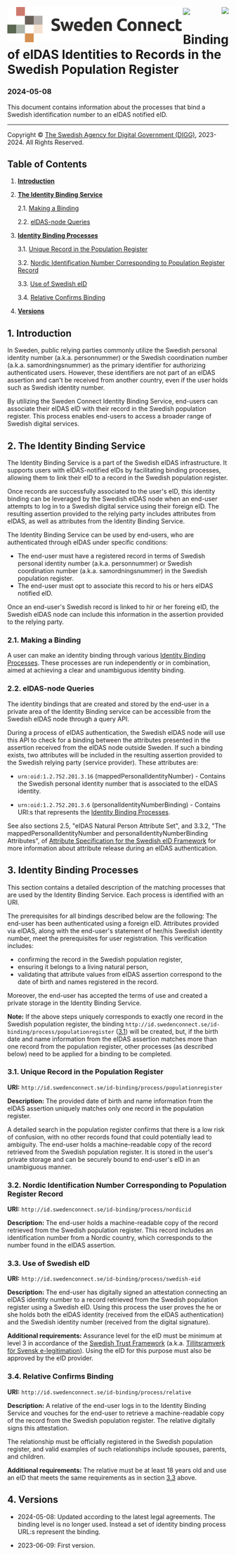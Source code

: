 
<p>
<img align="left" src="img/sweden-connect.png"></img>
<img align="right" src="img/digg_centered.png"></img>
</p>
<p>
<img align="center" src="img/transparent.png"></img>
</p>

# Binding of eIDAS Identities to Records in the Swedish Population Register

### 2024-05-08

This document contains information about the processes that bind a Swedish identification number to an eIDAS notified eID.

---

<p class="copyright-statement">
Copyright &copy; <a href="https://www.digg.se">The Swedish Agency for Digital Government (DIGG)</a>, 
2023-2024. All Rights Reserved.
</p>

## Table of Contents

1. [**Introduction**](#introduction)

2. [**The Identity Binding Service**](#the-identity-binding-service)

    2.1. [Making a Binding](#making-a-binding)
    
    2.2. [eIDAS-node Queries](#eidas-node-queries)
    
3. [**Identity Binding Processes**](#identity-binding-processes)

    3.1. [Unique Record in the Population Register](#population-register)
    
    3.2. [Nordic Identification Number Corresponding to Population Register Record](#nordic-id)

    3.3. [Use of Swedish eID](#user-with-swedish-eid)
    
    3.4. [Relative Confirms Binding](#confirmed-by-relative)
 
4. [**Versions**](#versions)
    
<a name="introduction"></a>
## 1. Introduction

In Sweden, public relying parties commonly utilize the Swedish personal identity number (a.k.a. personnummer) or the Swedish coordination number (a.k.a. samordningsnummer) as the primary identifier for authorizing authenticated users. However, these identifiers are not part of an eIDAS assertion and can't be received from another country, even if the user holds such as Swedish identity number.

By utilizing the Sweden Connect Identity Binding Service, end-users can associate their eIDAS eID with their record in the Swedish population register. This process enables end-users to access a broader range of Swedish digital services. 


<a name="the-identity-binding-service"></a>
## 2. The Identity Binding Service

The Identity Binding Service is a part of the Swedish eIDAS infrastructure. It supports users with eIDAS-notified eIDs by facilitating binding processes, allowing them to link their eID to a record in the Swedish population register.

Once records are successfully associated to the user's eID, this identity binding can be leveraged by the Swedish eIDAS node when an end-user attempts to log in to a Swedish digital service using their foreign eID. The resulting assertion provided to the relying party includes attributes from eIDAS, as well as attributes 
from the Identity Binding Service.

The Identity Binding Service can be used by end-users, who are authenticated through eIDAS under specific conditions:

- The end-user must have a registered record in terms of Swedish personal identity number (a.k.a. personnummer) or Swedish coordination number (a.k.a. samordningsnummer) in the Swedish population register.
- The end-user must opt to associate this record to his or hers eIDAS notified eID.

Once an end-user's Swedish record is linked to hir or her foreing eID, the Swedish eIDAS node can include this information in the assertion provided to the relying party.


<a name="making-a-binding"></a>
### 2.1. Making a Binding

A user can make an identity binding through various [Identity Binding Processes](#identity-binding-processes). These processes are run independently or in combination, aimed at achieving a clear and unambiguous identity binding.
    
<a name="eidas-node-queries"></a>
### 2.2. eIDAS-node Queries

The identity bindings that are created and stored by the end-user in a private area of the Identity Binding service can be accessible from the Swedish eIDAS node through a query API. 

During a process of eIDAS authentication, the Swedish eIDAS node will use this API to check for a binding between the attributes presented in the assertion received from the eIDAS node outside Sweden. If such a binding exists, two attributes will be included in the resulting assertion provided to the Swedish relying 
party (service provider). These attributes are:

- `urn:oid:1.2.752.201.3.16` (mappedPersonalIdentityNumber) - Contains the Swedish
personal identity number that is associated to the eIDAS identity.

- `urn:oid:1.2.752.201.3.6` (personalIdentityNumberBinding) - Contains URI:s that represents the [Identity Binding Processes](#identity-binding-processes).

See also sections 2.5, "eIDAS Natural Person Attribute Set", and 3.3.2, "The mappedPersonalIdentityNumber and personalIdentityNumberBinding Attributes", of [Attribute Specification for the Swedish eID Framework](https://docs.swedenconnect.se/technical-framework/updates/04_-_Attribute_Specification_for_the_Swedish_eID_Framework.html) for more information about attribute release during an eIDAS authentication.

    
<a name="identity-binding-processes"></a>
## 3. Identity Binding Processes

This section contains a detailed description of the matching processes that are used by the Identity Binding Service. Each process is identified with an URI.

The prerequisites for all bindings described below are the following: The end-user has been authenticated using a foreign eID. Attributes provided via eIDAS, along with the end-user's statement of her/his Swedish identity number, meet the prerequisites for user registration. This verification includes:

- confirming the record in the Swedish population register,
- ensuring it belongs to a living natural person,
- validating that attribute values from eIDAS assertion correspond to the date of birth and names registered in the record. 

Moreover, the end-user has accepted the terms of use and created a private storage in the Identity Binding Service.

**Note:** If the above steps uniquely corresponds to exactly one record in the Swedish population register, the binding `http://id.swedenconnect.se/id-binding/process/populationregister` ([3.1](#population-register)) will be created, but, if the birth date and name information from the eIDAS assertion matches more than one record from the population register, other processes (as described below) need to be applied for a binding to be completed.

<a name="population-register"></a>
### 3.1. Unique Record in the Population Register

**URI:** `http://id.swedenconnect.se/id-binding/process/populationregister`

**Description:** The provided date of birth and name information from the eIDAS assertion uniquely matches only one record in the population register. 

A detailed search in the population register confirms that there is a low risk of confusion, with no other records found that could potentially lead to ambiguity. The end-user holds a 
machine-readable copy of the record retrieved from the Swedish population register. It is stored in the user's private storage and can be securely bound to end-user's eID in an unambiguous manner.

<a name="nordic-id"></a>
### 3.2. Nordic Identification Number Corresponding to Population Register Record

**URI:** `http://id.swedenconnect.se/id-binding/process/nordicid`

**Description:** The end-user holds a machine-readable copy of the record retrieved from the Swedish population register. This record includes an identification number from a Nordic country, which corresponds to the number found in the eIDAS assertion.

<a name="user-with-swedish-eid"></a>
### 3.3. Use of Swedish eID

**URI:** `http://id.swedenconnect.se/id-binding/process/swedish-eid`

**Description:** The end-user has digitally signed an attestation connecting an eIDAS identity number to a record retrieved from the Swedish population register using a Swedish eID. Using this process the user proves the he or she holds both the eIDAS identity (received from the eIDAS authentication) and the Swedish identity number (received from the digital signature).

**Additional requirements:** Assurance level for the eID must be minimum at level 3 in accordance of the 
[Swedish Trust Framework](https://www.digg.se/digitala-tjanster/e-legitimering/tillitsnivaer-for-e-legitimering/tillitsramverk-for-svensk-e-legitimation) 
(a.k.a. [Tillitsramverk för Svensk e-legitimation](https://www.digg.se/digitala-tjanster/e-legitimering/tillitsnivaer-for-e-legitimering/tillitsramverk-for-svensk-e-legitimation)). 
Using the eID for this purpose must also be approved by the eID provider.
    
<a name="confirmed-by-relative"></a>
### 3.4. Relative Confirms Binding

**URI:** `http://id.swedenconnect.se/id-binding/process/relative`

**Description:** A relative of the end-user logs in to the Identity Binding Service and vouches for the end-user to retrieve a machine-readable copy of the record from the Swedish population register. The relative digitally signs this attestation.

The relationship must be officially registered in the Swedish population register, and valid examples of such relationships include spouses, parents, and children.

**Additional requirements:** The relative must be at least 18 years old and use an eID that meets the same requirements as in section [3.3](#user-with-swedish-eid) above.


<a name="versions"></a>
## 4. Versions

- 2024-05-08: Updated according to the latest legal agreements. The binding level is no longer used. Instead a set of identity binding process URL:s represent the binding.

- 2023-06-09: First version.


